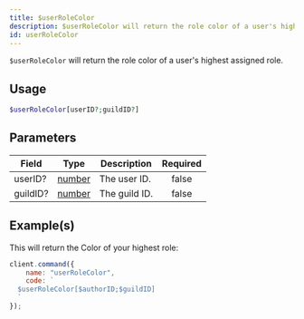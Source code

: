 ```yaml
---
title: $userRoleColor
description: $userRoleColor will return the role color of a user's highest assigned role.
id: userRoleColor
---
```


`$userRoleColor` will return the role color of a user's highest assigned role.

## Usage

```php
$userRoleColor[userID?;guildID?]
```

## Parameters

| Field    | Type                                                                                              | Description   | Required |
| -------- | ------------------------------------------------------------------------------------------------- | ------------- | :------: |
| userID?  | [number](https://developer.mozilla.org/en-US/docs/Web/JavaScript/Reference/Global_Objects/Number) | The user ID.  |  false   |
| guildID? | [number](https://developer.mozilla.org/en-US/docs/Web/JavaScript/Reference/Global_Objects/Number) | The guild ID. |  false   |

## Example(s)

This will return the Color of your highest role:

```javascript
client.command({
    name: "userRoleColor",
    code: `
  $userRoleColor[$authorID;$guildID]
  `
});
```
